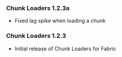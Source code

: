 ### Chunk Loaders 1.2.3a
- Fixed lag spike when loading a chunk

### Chunk Loaders 1.2.3
- Initial release of Chunk Loaders for Fabric
